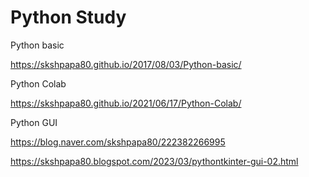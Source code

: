 # Python Study

Python basic

https://skshpapa80.github.io/2017/08/03/Python-basic/

Python Colab

https://skshpapa80.github.io/2021/06/17/Python-Colab/

Python GUI

https://blog.naver.com/skshpapa80/222382266995

https://skshpapa80.blogspot.com/2023/03/pythontkinter-gui-02.html
